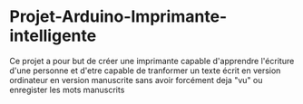 # Projet-Arduino-Imprimante-intelligente
Ce projet a pour but de créer une imprimante capable d'apprendre l'écriture d'une personne et d'etre capable de tranformer un texte écrit en version ordinateur en version manuscrite sans avoir forcément deja "vu" ou enregister les mots manuscrits
